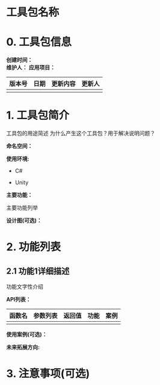 # 工具包名称

# 0. 工具包信息

**创建时间：**																						
**维护人：**
**应用项目：**

| 版本号 | 日期 | 更新内容 | 更新人 |
| ------ | ---- | -------- | ------ |
|        |      |          |        |

# 1. 工具包简介

工具包的用途简述
为什么产生这个工具包？用于解决说明问题？

**命名空间：**

**使用环境:**

- C# 

- Unity

**主要功能：**

主要功能列举

**设计图(可选)：**

# 2. 功能列表

## 2.1 功能1详细描述

功能文字性介绍

**API列表：**

| 函数名 | 参数列表 | 返回值 | 功能 | 案例 |
| ------ | -------- | ------ | ---- | ---- |
|        |          |        |      |      |

**使用案例(可选)：**



**未来拓展方向:**

# 3. 注意事项(可选)